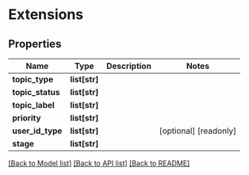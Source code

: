 # Extensions

## Properties
Name | Type | Description | Notes
------------ | ------------- | ------------- | -------------
**topic_type** | **list[str]** |  | 
**topic_status** | **list[str]** |  | 
**topic_label** | **list[str]** |  | 
**priority** | **list[str]** |  | 
**user_id_type** | **list[str]** |  | [optional] [readonly] 
**stage** | **list[str]** |  | 

[[Back to Model list]](../README.md#documentation-for-models) [[Back to API list]](../README.md#documentation-for-api-endpoints) [[Back to README]](../README.md)


